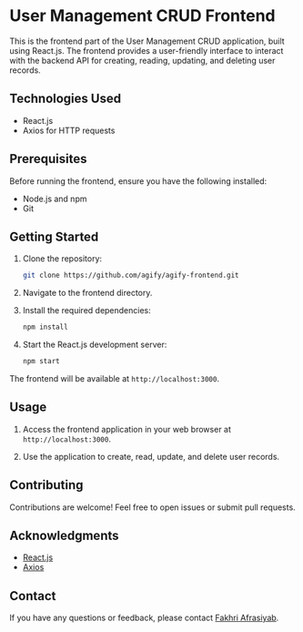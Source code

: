# User Management CRUD Frontend

This is the frontend part of the User Management CRUD application, built using React.js. The frontend provides a user-friendly interface to interact with the backend API for creating, reading, updating, and deleting user records.

## Technologies Used

- React.js
- Axios for HTTP requests

## Prerequisites

Before running the frontend, ensure you have the following installed:

- Node.js and npm
- Git

## Getting Started

1. Clone the repository:

   ```bash
   git clone https://github.com/agify/agify-frontend.git
   ```

2. Navigate to the frontend directory.

3. Install the required dependencies:

   ```bash
   npm install
   ```

4. Start the React.js development server:

   ```bash
   npm start
   ```

The frontend will be available at `http://localhost:3000`.

## Usage

1. Access the frontend application in your web browser at `http://localhost:3000`.

2. Use the application to create, read, update, and delete user records.

## Contributing

Contributions are welcome! Feel free to open issues or submit pull requests.

## Acknowledgments

- [React.js](https://reactjs.org/)
- [Axios](https://axios-http.com/)

## Contact

If you have any questions or feedback, please contact [Fakhri Afrasiyab](mailto:fakhriafrasiyab@gmail.com).
